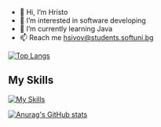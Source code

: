 - 👋 Hi, I’m Hristo
- 👀 I’m interested in software developing
- 🌱 I’m currently learning Java
- 📫 Reach me hsivov@students.softuni.bg

[![Top Langs](https://github-readme-stats.vercel.app/api/top-langs/?username=hsivov&layout=compact)](https://github.com/anuraghazra/github-readme-stats)
## My Skills
[![My Skills](https://skillicons.dev/icons?i=js,html,css,bootstrap,java,spring,maven,mysql,postgres)](https://skillicons.dev)

[![Anurag's GitHub stats](https://github-readme-stats.vercel.app/api?username=hsivov)](https://github.com/anuraghazra/github-readme-stats)
  
<!---
hsivov/hsivov is a ✨ special ✨ repository because its `README.md` (this file) appears on your GitHub profile.
You can click the Preview link to take a look at your changes.
--->
